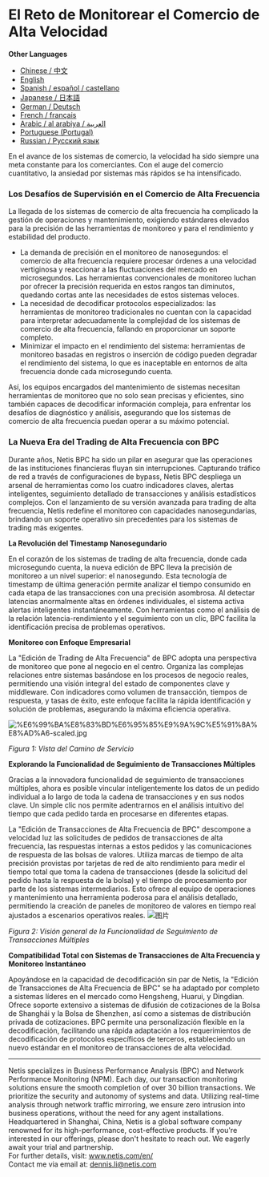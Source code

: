 # El Reto de Monitorear el Comercio de Alta Velocidad

**Other Languages**

+ [Chinese / 中文](https://github.com/lvdeshuii/OverFlow/blob/main/docs/zh/High-frequency-Trading-System-Monitoring-zh.md)
+ [English](https://github.com/lvdeshuii/OverFlow/blob/main/docs/en/High-frequency-Trading-System-Monitoring-en.md)
+ [Spanish / español / castellano](https://github.com/lvdeshuii/OverFlow/blob/main/docs/es/High-frequency-Trading-System-Monitoring-es.md)
+ [Japanese / 日本語](https://github.com/lvdeshuii/OverFlow/blob/main/docs/ja/High-frequency-Trading-System-Monitoring-ja.md)
+ [German / Deutsch](https://github.com/lvdeshuii/OverFlow/blob/main/docs/de/High-frequency-Trading-System-Monitoring-de.md)
+ [French / français](https://github.com/lvdeshuii/OverFlow/blob/main/docs/fr/High-frequency-Trading-System-Monitoring-fr.md)
+ [Arabic / al arabiya / العربية](https://github.com/lvdeshuii/OverFlow/blob/main/docs/ar/High-frequency-Trading-System-Monitoring-ar.md)
+ [Portuguese (Portugal)](https://github.com/lvdeshuii/OverFlow/blob/main/docs/pt/High-frequency-Trading-System-Monitoring-pt.md)
+ [Russian / Русский язык](https://github.com/lvdeshuii/OverFlow/blob/main/docs/ru/High-frequency-Trading-System-Monitoring-ru.md)

En el avance de los sistemas de comercio, la velocidad ha sido siempre una meta constante para los comerciantes. Con el auge del comercio cuantitativo, la ansiedad por sistemas más rápidos se ha intensificado.

### Los Desafíos de Supervisión en el Comercio de Alta Frecuencia

La llegada de los sistemas de comercio de alta frecuencia ha complicado la gestión de operaciones y mantenimiento, exigiendo estándares elevados para la precisión de las herramientas de monitoreo y para el rendimiento y estabilidad del producto.

- La demanda de precisión en el monitoreo de nanosegundos: el comercio de alta frecuencia requiere procesar órdenes a una velocidad vertiginosa y reaccionar a las fluctuaciones del mercado en microsegundos. Las herramientas convencionales de monitoreo luchan por ofrecer la precisión requerida en estos rangos tan diminutos, quedando cortas ante las necesidades de estos sistemas veloces.
- La necesidad de decodificar protocolos especializados: las herramientas de monitoreo tradicionales no cuentan con la capacidad para interpretar adecuadamente la complejidad de los sistemas de comercio de alta frecuencia, fallando en proporcionar un soporte completo.
- Minimizar el impacto en el rendimiento del sistema: herramientas de monitoreo basadas en registros o inserción de código pueden degradar el rendimiento del sistema, lo que es inaceptable en entornos de alta frecuencia donde cada microsegundo cuenta.

Así, los equipos encargados del mantenimiento de sistemas necesitan herramientas de monitoreo que no solo sean precisas y eficientes, sino también capaces de decodificar información compleja, para enfrentar los desafíos de diagnóstico y análisis, asegurando que los sistemas de comercio de alta frecuencia puedan operar a su máximo potencial.

### La Nueva Era del Trading de Alta Frecuencia con BPC

Durante años, Netis BPC ha sido un pilar en asegurar que las operaciones de las instituciones financieras fluyan sin interrupciones. Capturando tráfico de red a través de configuraciones de bypass, Netis BPC despliega un arsenal de herramientas como los cuatro indicadores claves, alertas inteligentes, seguimiento detallado de transacciones y análisis estadísticos complejos. Con el lanzamiento de su versión avanzada para trading de alta frecuencia, Netis redefine el monitoreo con capacidades nanosegundarias, brindando un soporte operativo sin precedentes para los sistemas de trading más exigentes.

**La Revolución del Timestamp Nanosegundario**

En el corazón de los sistemas de trading de alta frecuencia, donde cada microsegundo cuenta, la nueva edición de BPC lleva la precisión de monitoreo a un nivel superior: el nanosegundo. Esta tecnología de timestamp de última generación permite analizar el tiempo consumido en cada etapa de las transacciones con una precisión asombrosa. Al detectar latencias anormalmente altas en órdenes individuales, el sistema activa alertas inteligentes instantáneamente. Con herramientas como el análisis de la relación latencia-rendimiento y el seguimiento con un clic, BPC facilita la identificación precisa de problemas operativos.

**Monitoreo con Enfoque Empresarial**

La "Edición de Trading de Alta Frecuencia" de BPC adopta una perspectiva de monitoreo que pone al negocio en el centro. Organiza las complejas relaciones entre sistemas basándose en los procesos de negocio reales, permitiendo una visión integral del estado de componentes clave y middleware. Con indicadores como volumen de transacción, tiempos de respuesta, y tasas de éxito, este enfoque facilita la rápida identificación y solución de problemas, asegurando la máxima eficiencia operativa.

![%E6%99%BA%E8%83%BD%E6%95%85%E9%9A%9C%E5%91%8A%E8%AD%A6-scaled.jpg](https://www.netis.com/wp-content/uploads/2022/05/%E6%99%BA%E8%83%BD%E6%95%85%E9%9A%9C%E5%91%8A%E8%AD%A6-scaled.jpg)

*Figura 1: Vista del Camino de Servicio*

**Explorando la Funcionalidad de Seguimiento de Transacciones Múltiples**

Gracias a la innovadora funcionalidad de seguimiento de transacciones múltiples, ahora es posible vincular inteligentemente los datos de un pedido individual a lo largo de toda la cadena de transacciones y en sus nodos clave. Un simple clic nos permite adentrarnos en el análisis intuitivo del tiempo que cada pedido tarda en procesarse en diferentes etapas.

La "Edición de Transacciones de Alta Frecuencia de BPC" descompone a velocidad luz las solicitudes de pedidos de transacciones de alta frecuencia, las respuestas internas a estos pedidos y las comunicaciones de respuesta de las bolsas de valores. Utiliza marcas de tiempo de alta precisión provistas por tarjetas de red de alto rendimiento para medir el tiempo total que toma la cadena de transacciones (desde la solicitud del pedido hasta la respuesta de la bolsa) y el tiempo de procesamiento por parte de los sistemas intermediarios. Esto ofrece al equipo de operaciones y mantenimiento una herramienta poderosa para el análisis detallado, permitiendo la creación de paneles de monitoreo de valores en tiempo real ajustados a escenarios operativos reales.
![图片](https://mmbiz.qpic.cn/mmbiz_jpg/o672k3fsicq19VyEficPiaZ2k9iaJhBWWYicHSHVWKyCm89sMW99ER72MfE1GBUsmQob7o6hmpjQvUD3BrDsFV33zlQ/640?wx_fmt=jpeg&tp=webp&wxfrom=5&wx_lazy=1&wx_co=1)

*Figura 2: Visión general de la Funcionalidad de Seguimiento de Transacciones Múltiples*

**Compatibilidad Total con Sistemas de Transacciones de Alta Frecuencia y Monitoreo Instantáneo**

Apoyándose en la capacidad de decodificación sin par de Netis, la "Edición de Transacciones de Alta Frecuencia de BPC" se ha adaptado por completo a sistemas líderes en el mercado como Hengsheng, Huarui, y Dingdian. Ofrece soporte extensivo a sistemas de difusión de cotizaciones de la Bolsa de Shanghái y la Bolsa de Shenzhen, así como a sistemas de distribución privada de cotizaciones. BPC permite una personalización flexible en la decodificación, facilitando una rápida adaptación a los requerimientos de decodificación de protocolos específicos de terceros, estableciendo un nuevo estándar en el monitoreo de transacciones de alta velocidad.

***
Netis specializes in Business Performance Analysis (BPC) and Network Performance Monitoring (NPM). Each day, our transaction monitoring solutions ensure the smooth completion of over 30 billion transactions. We prioritize the security and autonomy of systems and data. Utilizing real-time analysis through network traffic mirroring, we ensure zero intrusion into business operations, without the need for any agent installations. Headquartered in Shanghai, China, Netis is a global software company renowned for its high-performance, cost-effective products. If you're interested in our offerings, please don't hesitate to reach out. We eagerly await your trial and partnership.  
For further details, visit: www.netis.com/en/  
Contact me via email at: dennis.li@netis.com
